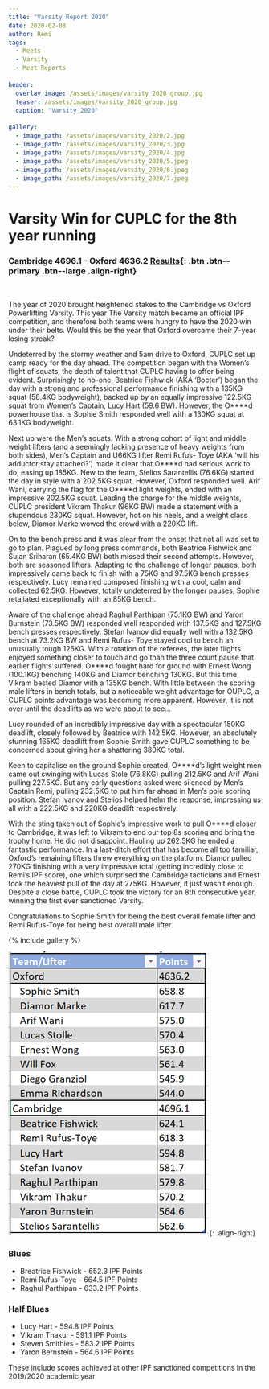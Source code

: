 ```yaml
---
title: "Varsity Report 2020"
date: 2020-02-08
author: Remi
tags:
  - Meets
  - Varsity
  - Meet Reports

header:
  overlay_image: /assets/images/varsity_2020_group.jpg
  teaser: /assets/images/varsity_2020_group.jpg
  caption: "Varsity 2020"

gallery:
  - image_path: /assets/images/varsity_2020/2.jpg
  - image_path: /assets/images/varsity_2020/3.jpg
  - image_path: /assets/images/varsity_2020/4.jpg
  - image_path: /assets/images/varsity_2020/5.jpeg
  - image_path: /assets/images/varsity_2020/6.jpeg
  - image_path: /assets/images/varsity_2020/7.jpeg
---
```

# Varsity Win for CUPLC for the 8th year running

### Cambridge 4696.1 - Oxford 4636.2 [Results](https://www.openpowerlifting.org/m/epa/2006){: .btn .btn--primary .btn--large .align-right}

&nbsp;

The year of 2020 brought heightened stakes to the Cambridge vs Oxford Powerlifting Varsity. This year The Varsity match became an official IPF competition, and therefore both teams were hungry to have the 2020 win under their belts. Would this be the year that Oxford overcame their 7-year losing streak?

Undeterred by the stormy weather and 5am drive to Oxford, CUPLC set up camp ready for the day ahead. The competition began with the Women’s flight of squats, the depth of talent that CUPLC having to offer being evident. Surprisingly to no-one, Beatrice Fishwick (AKA ‘Bocter’) began the day with a strong and professional performance finishing with a 135KG squat (58.4KG bodyweight), backed up by an equally impressive 122.5KG squat from Women’s Captain, Lucy Hart (59.6 BW). However, the O****d powerhouse that is Sophie Smith responded well with a 130KG squat at 63.1KG bodyweight.

Next up were the Men’s squats. With a strong cohort of light and middle weight lifters (and a seemingly lacking presence of heavy weights from both sides), Men’s Captain and U66KG lifter Remi Rufus- Toye (AKA ‘will his adductor stay attached?’) made it clear that O\*\*\*\*d had serious work to do, easing up 185KG. New to the team, Stelios Sarantellis (76.6KG) started the day in style with a 202.5KG squat. However, Oxford responded well. Arif Wani, carrying the flag for the O\*\*\*\*d light weights, ended with an impressive 202.5KG squat. Leading the charge for the middle weights, CUPLC president Vikram Thakur (96KG BW) made a statement with a stupendous 230KG squat. However, hot on his heels, and a weight class below, Diamor Marke wowed the crowd with a 220KG lift.

On to the bench press and it was clear from the onset that not all was set to go to plan. Plagued by long press commands, both Beatrice Fishwick and Sujan Sriharan (65.4KG BW) both missed their second attempts. However, both are seasoned lifters. Adapting to the challenge of longer pauses, both impressively came back to finish with a 75KG and 97.5KG bench presses respectively. Lucy remained composed finishing with a cool, calm and collected 62.5KG. However, totally undeterred by the longer pauses, Sophie retaliated exceptionally with an 85KG bench.  

Aware of the challenge ahead Raghul Parthipan (75.1KG BW) and Yaron Burnstein (73.5KG BW) responded well responded with 137.5KG and 127.5KG bench presses respectively. Stefan Ivanov did equally well with a 132.5KG bench at 73.2KG BW and Remi Rufus- Toye stayed cool to bench an unusually tough 125KG.
With a rotation of the referees, the later flights enjoyed something closer to touch and go than the three count pause that earlier flights suffered. O****d fought hard for ground with Ernest Wong (100.1KG) benching 140KG and Diamor benching 130KG. But this time Vikram bested Diamor with a 135KG bench. With little between the scoring male lifters in bench totals, but a noticeable weight advantage for OUPLC, a CUPLC points advantage was becoming more apparent. However, it is not over until the deadlifts as we were about to see…

Lucy rounded of an incredibly impressive day with a spectacular 150KG deadlift, closely followed by Beatrice with 142.5KG. However, an absolutely stunning 165KG deadlift from Sophie Smith gave CUPLC something to be concerned about giving her a shattering 380KG total.

Keen to capitalise on the ground Sophie created, O****d’s light weight men came out swinging with Lucas Stole (76.8KG) pulling 212.5KG and Arif Wani pulling 227.5KG. But any early questions asked were silenced by Men’s Captain Remi, pulling 232.5KG to put him far ahead in Men’s pole scoring position. Stefan Ivanov and Stelios helped helm the response, impressing us all with a 222.5KG and 220KG deadlift respectively.

With the sting taken out of Sophie’s impressive work to pull O****d closer to Cambridge, it was left to Vikram to end our top 8s scoring and bring the trophy home. He did not disappoint. Hauling up 262.5KG he ended a fantastic performance. In a last-ditch effort that has become all too familiar, Oxford’s remaining lifters threw everything on the platform. Diamor pulled 270KG finishing with a very impressive total (getting incredibly close to Remi’s IPF score), one which surprised the Cambridge tacticians and Ernest took the heaviest pull of the day at 275KG. However, it just wasn’t enough. Despite a close battle, CUPLC took the victory for an 8th consecutive year, winning the first ever sanctioned Varsity.

Congratulations to Sophie Smith for being the best overall female lifter and Remi Rufus-Toye for being best overall male lifter.

{% include gallery %}

![image-right](/assets/images/result_summary_varsity_2020.png){: .align-right}

### Blues
* Breatrice Fishwick - 652.3 IPF Points
* Remi Rufus-Toye - 664.5 IPF Points
* Raghul Parthipan - 633.2 IPF Points

### Half Blues
* Lucy Hart - 594.8 IPF Points
* Vikram Thakur - 591.1 IPF Points
* Steven Smithies - 583.2 IPF Points
* Yaron Bernstein - 564.6 IPF Points

These include scores achieved at other IPF sanctioned competitions in the 2019/2020 academic year
